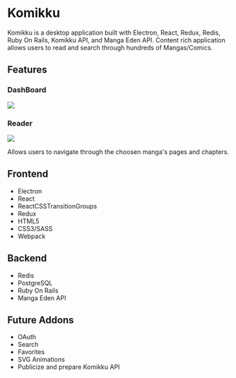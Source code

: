 [dashboard]: https://media.giphy.com/media/L0NF59k7j0LTToN1BY/giphy.gif
[reader]: https://media.giphy.com/media/SL7L6axHEatM8psqAv/giphy.gif
# Komikku

Komikku is a desktop application built with Electron, React, Redux, Redis, Ruby On Rails, Komikku API, and Manga Eden API. Content rich application allows users to read and search through hundreds of Mangas/Comics.

## Features

### DashBoard
![][dashboard]

<!-- Using Komikku API and implementing Manga Eden API, the application is seeded with updated and hundreds of mangas. -->

### Reader
![][reader]

Allows users to navigate through the choosen manga's pages and chapters.

## Frontend
- Electron
- React
- ReactCSSTransitionGroups
- Redux
- HTML5
- CSS3/SASS
- Webpack

## Backend
- Redis
- PostgreSQL
- Ruby On Rails
- Manga Eden API

## Future Addons
- OAuth
- Search
- Favorites
- SVG Animations
- Publicize and prepare Komikku API